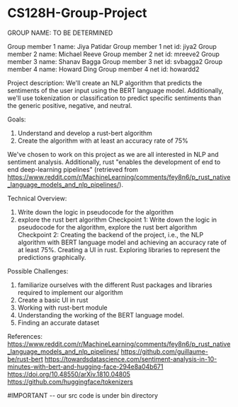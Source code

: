 # CS128H-Group-Project

GROUP NAME: TO BE DETERMINED

Group member 1 name: Jiya Patidar
Group member 1 net id: jiya2
Group member 2 name: Michael Reeve
Group member 2 net id: mreeve2
Group member 3 name: Shanav Bagga
Group member 3 net id: svbagga2
Group member 4 name: Howard Ding
Group member 4 net id: howardd2

Project description: We'll create an NLP algorithm that predicts the sentiments of the user input using the BERT language model. Additionally, we'll use tokenization or classification to predict specific sentiments than the generic positive, negative, and neutral.

Goals: 
1. Understand and develop a rust-bert algorithm
2. Create the algorithm with at least an accuracy rate of 75%

We've chosen to work on this project as we are all interested in NLP and sentiment analysis. Additionally, rust "enables the development of end to end deep-learning pipelines" (retrieved from https://www.reddit.com/r/MachineLearning/comments/fey8n6/p_rust_native_language_models_and_nlp_pipelines/).

Technical Overview:
1. Write down the logic in pseudocode for the algorithm
2. explore the rust bert algorithm
Checkpoint 1: Write down the logic in pseudocode for the algorithm, explore the rust bert algorithm
Checkpoint 2: Creating the backend of the project, i.e., the NLP algorithm with BERT language model and achieving an accuracy rate of at least 75%. Creating a UI in rust. Exploring libraries to represent the predictions graphically.

Possible Challenges:
1. familiarize ourselves with the different Rust packages and libraries required to implement our algorithm
2.  Create a basic UI in rust
3.  Working with rust-bert module
4.  Understanding the working of the BERT language model.
5.  Finding an accurate dataset


References:
https://www.reddit.com/r/MachineLearning/comments/fey8n6/p_rust_native_language_models_and_nlp_pipelines/
https://github.com/guillaume-be/rust-bert
https://towardsdatascience.com/sentiment-analysis-in-10-minutes-with-bert-and-hugging-face-294e8a04b671
https://doi.org/10.48550/arXiv.1810.04805
https://github.com/huggingface/tokenizers

#IMPORTANT -- our src code is under bin directory
